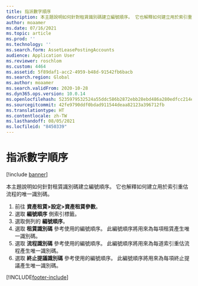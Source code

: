 ```yaml
---
title: 指派數字順序
description: 本主題說明如何針對租賃識別碼建立編號順序。 它也解釋如何建立用於索引重估流程的唯一識別碼。
author: moaamer
ms.date: 07/16/2021
ms.topic: article
ms.prod: ''
ms.technology: ''
ms.search.form: AssetLeasePostingAccounts
audience: Application User
ms.reviewer: roschlom
ms.custom: 4464
ms.assetid: 5f89daf1-acc2-4959-b48d-91542fb6bacb
ms.search.region: Global
ms.author: moaamer
ms.search.validFrom: 2020-10-28
ms.dyn365.ops.version: 10.0.14
ms.openlocfilehash: 5235979532524a55ddc586b2872ebb28ebd486a280edfcc214e0c3ee0da80bad
ms.sourcegitcommit: 42fe9790ddf0bdad911544deaa82123a396712fb
ms.translationtype: HT
ms.contentlocale: zh-TW
ms.lasthandoff: 08/05/2021
ms.locfileid: "8450339"
---
```

# <a name="assign-number-sequences"></a>指派數字順序

[!include [banner](../includes/banner.md)]

本主題說明如何針對租賃識別碼建立編號順序。 它也解釋如何建立用於索引重估流程的唯一識別碼。

1. 前往 **資產租賃\>設定\>資產租賃參數**。
2. 選取 **編號順序** 側索引標籤。
3. 選取側列的 **編號順序**。
4. 選取 **租賃識別碼** 參考使用的編號順序。 此編號順序將用來為每項租賃產生唯一識別碼。
5. 選取 **流程識別碼** 參考使用的編號順序。 此編號順序將用來為每道索引重估流程產生唯一識別碼。
6. 選取 **終止提議識別碼** 參考使用的編號順序。 此編號順序將用來為每項終止提議產生唯一識別碼。


[!INCLUDE[footer-include](../../includes/footer-banner.md)]
